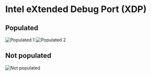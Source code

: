 # Intel eXtended Debug Port (XDP)
## Populated
![Populated 1](https://github.com/Necrosys/x86-JTAG-Information/blob/master/Connectors/XDP/XDP_P.jpg)
![Populated 2](https://github.com/Necrosys/x86-JTAG-Information/blob/master/Connectors/XDP/XDP_P2.jpg)
## Not populated
![Not populated](https://github.com/Necrosys/x86-JTAG-Information/blob/master/Connectors/XDP/XDP_NP.jpg)
